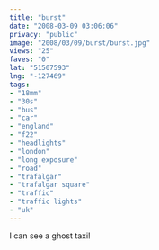 ```yaml
---
title: "burst"
date: "2008-03-09 03:06:06"
privacy: "public"
image: "2008/03/09/burst/burst.jpg"
views: "25"
faves: "0"
lat: "51507593"
lng: "-127469"
tags:
- "18mm"
- "30s"
- "bus"
- "car"
- "england"
- "f22"
- "headlights"
- "london"
- "long exposure"
- "road"
- "trafalgar"
- "trafalgar square"
- "traffic"
- "traffic lights"
- "uk"
---
```

I can see a ghost taxi!
